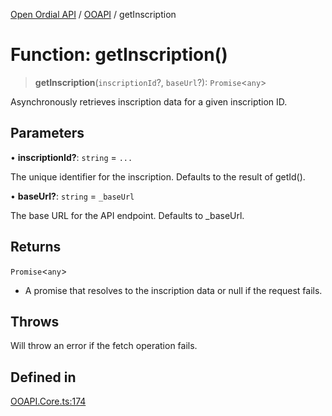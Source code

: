 [Open Ordial API](../../README.md) / [OOAPI](../README.md) / getInscription

# Function: getInscription()

> **getInscription**(`inscriptionId`?, `baseUrl`?): `Promise`\<`any`\>

Asynchronously retrieves inscription data for a given inscription ID.

## Parameters

• **inscriptionId?**: `string` = `...`

The unique identifier for the inscription. Defaults to the result of getId().

• **baseUrl?**: `string` = `_baseUrl`

The base URL for the API endpoint. Defaults to _baseUrl.

## Returns

`Promise`\<`any`\>

- A promise that resolves to the inscription data or null if the request fails.

## Throws

Will throw an error if the fetch operation fails.

## Defined in

[OOAPI.Core.ts:174](https://github.com/sagaverse-io/SagaverseOrdinalAPI/blob/90d228bc8061a836e19a66b3b1e83f3192c2e482/src/OOAPI.Core.ts#L174)
